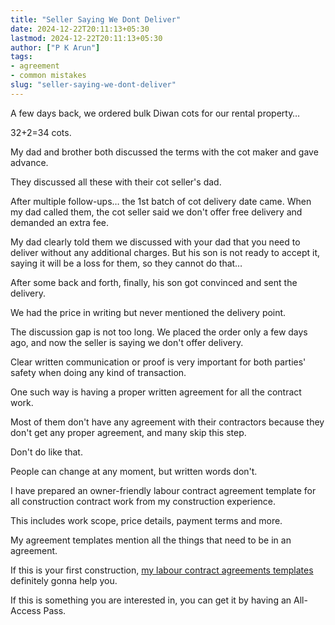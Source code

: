 ```yaml
---
title: "Seller Saying We Dont Deliver"
date: 2024-12-22T20:11:13+05:30
lastmod: 2024-12-22T20:11:13+05:30
author: ["P K Arun"]
tags: 
- agreement
- common mistakes
slug: "seller-saying-we-dont-deliver"
---
```


A few days back, we ordered bulk Diwan cots for our rental property… 

32+2=34 cots.

My dad and brother both discussed the terms with the cot maker and gave advance. 

They discussed all these with their cot seller's dad.

After multiple follow-ups… the 1st batch of cot delivery date came. When my dad called them, the cot seller said we don't offer free delivery and demanded an extra fee.

My dad clearly told them we discussed with your dad that you need to deliver without any additional charges. But his son is not ready to accept it, saying it will be a loss for them, so they cannot do that…

After some back and forth, finally, his son got convinced and sent the delivery.

We had the price in writing but never mentioned the delivery point. 

The discussion gap is not too long. We placed the order only a few days ago, and now the seller is saying we don't offer delivery. 

Clear written communication or proof is very important for both parties' safety when doing any kind of transaction. 

One such way is having a proper written agreement for all the contract work.

Most of them don't have any agreement with their contractors because they don't get any proper agreement, and many skip this step.

Don't do like that.

People can change at any moment, but written words don't. 

I have prepared an owner-friendly labour contract agreement template for all construction contract work from my construction experience. 

This includes work scope, price details, payment terms and more. 

My agreement templates mention all the things that need to be in an agreement. 

If this is your first construction, [my labour contract agreements templates](https://houseconstructionguide.com/products/) definitely gonna help you.

If this is something you are interested in, you can get it by having an All-Access Pass. 